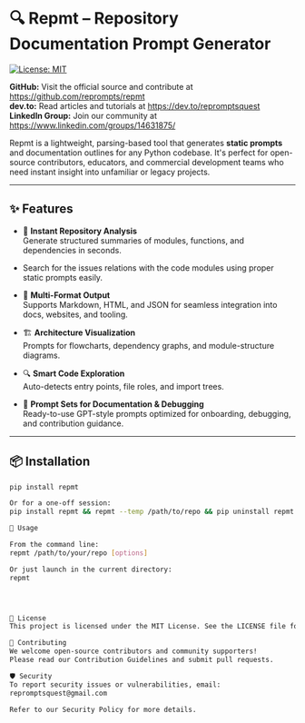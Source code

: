 # 🔍 Repmt – Repository Documentation Prompt Generator

[![License: MIT](https://img.shields.io/badge/License-MIT-blue.svg)](LICENSE)  

**GitHub:** Visit the official source and contribute at https://github.com/reprompts/repmt  
**dev.to:** Read articles and tutorials at https://dev.to/repromptsquest  
**LinkedIn Group:** Join our community at https://www.linkedin.com/groups/14631875/  


Repmt is a lightweight, parsing-based tool that generates **static prompts** and documentation outlines for any Python codebase. It's perfect for open-source contributors, educators, and commercial development teams who need instant insight into unfamiliar or legacy projects.

---

## ✨ Features

- 🚀 **Instant Repository Analysis**  
  Generate structured summaries of modules, functions, and dependencies in seconds.

- Search for the issues relations with the code modules using proper static prompts easily. 

- 📄 **Multi-Format Output**  
  Supports Markdown, HTML, and JSON for seamless integration into docs, websites, and tooling.

- 🏗️ **Architecture Visualization**  
  Prompts for flowcharts, dependency graphs, and module-structure diagrams.

- 🔍 **Smart Code Exploration**  
  Auto-detects entry points, file roles, and import trees.

- 🤖 **Prompt Sets for Documentation & Debugging**  
  Ready-to-use GPT-style prompts optimized for onboarding, debugging, and contribution guidance.

---

## 📦 Installation

```bash
pip install repmt

Or for a one-off session:
pip install repmt && repmt --temp /path/to/repo && pip uninstall repmt -y

🚀 Usage

From the command line:
repmt /path/to/your/repo [options]

Or just launch in the current directory:
repmt




🧾 License
This project is licensed under the MIT License. See the LICENSE file for details.

🤝 Contributing
We welcome open-source contributors and community supporters!
Please read our Contribution Guidelines and submit pull requests.

🛡️ Security
To report security issues or vulnerabilities, email:
repromptsquest@gmail.com

Refer to our Security Policy for more details.

